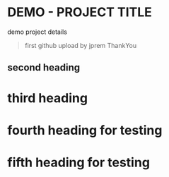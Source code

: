 # DEMO - PROJECT TITLE

demo project details 

>first github upload by jprem
>ThankYou


## second heading
# third heading
# fourth heading for testing
# fifth heading for testing
